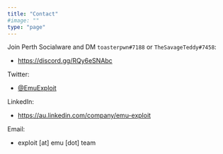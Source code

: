 ```yaml
---
title: "Contact"
#image: ""
type: "page"
---
```


Join Perth Socialware and DM `toasterpwn#7188` or `TheSavageTeddy#7458`:
- https://discord.gg/RQy6eSNAbc

Twitter:
- [@EmuExploit](https://twitter.com/emuexploit)

LinkedIn:
- https://au.linkedin.com/company/emu-exploit

Email:  
- exploit [at] emu [dot] team